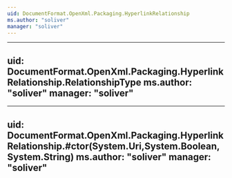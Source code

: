 ```yaml
---
uid: DocumentFormat.OpenXml.Packaging.HyperlinkRelationship
ms.author: "soliver"
manager: "soliver"
---
```


---
uid: DocumentFormat.OpenXml.Packaging.HyperlinkRelationship.RelationshipType
ms.author: "soliver"
manager: "soliver"
---

---
uid: DocumentFormat.OpenXml.Packaging.HyperlinkRelationship.#ctor(System.Uri,System.Boolean,System.String)
ms.author: "soliver"
manager: "soliver"
---

